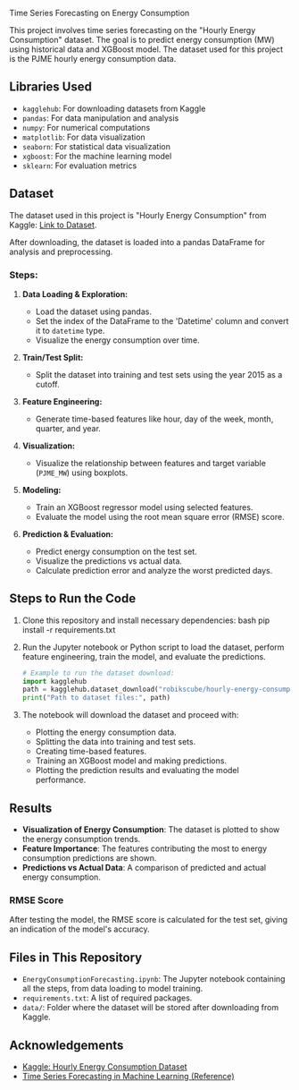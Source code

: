 Time Series Forecasting on Energy Consumption

This project involves time series forecasting on the "Hourly Energy Consumption" dataset. The goal is to predict energy consumption (MW) using historical data and XGBoost model. The dataset used for this project is the PJME hourly energy consumption data.

## Libraries Used
- `kagglehub`: For downloading datasets from Kaggle
- `pandas`: For data manipulation and analysis
- `numpy`: For numerical computations
- `matplotlib`: For data visualization
- `seaborn`: For statistical data visualization
- `xgboost`: For the machine learning model
- `sklearn`: For evaluation metrics

## Dataset

The dataset used in this project is "Hourly Energy Consumption" from Kaggle: [Link to Dataset](https://www.kaggle.com/datasets/robikscube/hourly-energy-consumption).

After downloading, the dataset is loaded into a pandas DataFrame for analysis and preprocessing.

### Steps:
1. **Data Loading & Exploration:**
   - Load the dataset using pandas.
   - Set the index of the DataFrame to the 'Datetime' column and convert it to `datetime` type.
   - Visualize the energy consumption over time.

2. **Train/Test Split:**
   - Split the dataset into training and test sets using the year 2015 as a cutoff.

3. **Feature Engineering:**
   - Generate time-based features like hour, day of the week, month, quarter, and year.

4. **Visualization:**
   - Visualize the relationship between features and target variable (`PJME_MW`) using boxplots.

5. **Modeling:**
   - Train an XGBoost regressor model using selected features.
   - Evaluate the model using the root mean square error (RMSE) score.

6. **Prediction & Evaluation:**
   - Predict energy consumption on the test set.
   - Visualize the predictions vs actual data.
   - Calculate prediction error and analyze the worst predicted days.

## Steps to Run the Code

1. Clone this repository and install necessary dependencies:
   bash
   pip install -r requirements.txt

2. Run the Jupyter notebook or Python script to load the dataset, perform feature engineering, train the model, and evaluate the predictions.

   ```python
   # Example to run the dataset download:
   import kagglehub
   path = kagglehub.dataset_download("robikscube/hourly-energy-consumption")
   print("Path to dataset files:", path)
   ```

3. The notebook will download the dataset and proceed with:

   * Plotting the energy consumption data.
   * Splitting the data into training and test sets.
   * Creating time-based features.
   * Training an XGBoost model and making predictions.
   * Plotting the prediction results and evaluating the model performance.

## Results

* **Visualization of Energy Consumption**: The dataset is plotted to show the energy consumption trends.
* **Feature Importance**: The features contributing the most to energy consumption predictions are shown.
* **Predictions vs Actual Data**: A comparison of predicted and actual energy consumption.

### RMSE Score

After testing the model, the RMSE score is calculated for the test set, giving an indication of the model's accuracy.

## Files in This Repository

* `EnergyConsumptionForecasting.ipynb`: The Jupyter notebook containing all the steps, from data loading to model training.
* `requirements.txt`: A list of required packages.
* `data/`: Folder where the dataset will be stored after downloading from Kaggle.

## Acknowledgements

* [Kaggle: Hourly Energy Consumption Dataset](https://www.kaggle.com/datasets/robikscube/hourly-energy-consumption)
* [Time Series Forecasting in Machine Learning (Reference)](https://engineering.99x.io/time-series-forecasting-in-machine-learning-3972f7a7a467)
